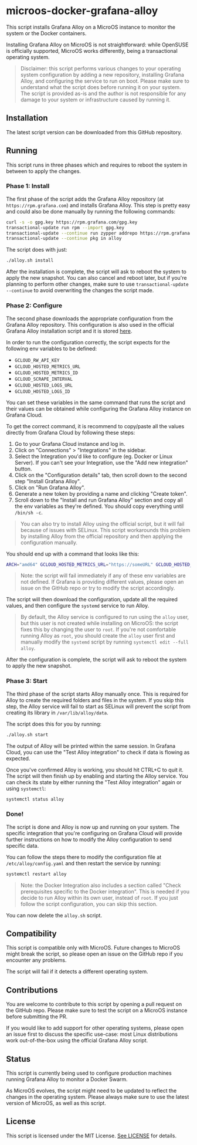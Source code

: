 # microos-docker-grafana-alloy

This script installs Grafana Alloy on a MicroOS instance to monitor the system or the Docker containers.

Installing Grafana Alloy on MicroOS is not straightforward: while OpenSUSE is officially supported, MicroOS works differently, being a transactional operating system.

> Disclaimer: this script performs various changes to your operating system configuration by adding a new repository, installing Grafana Alloy, and configuring the service to run on boot. Please make sure to understand what the script does before running it on your system. The script is provided as-is and the author is not responsible for any damage to your system or infrastructure caused by running it.

## Installation

The latest script version can be downloaded from this GitHub repository.

## Running

This script runs in three phases which and requires to reboot the system in between to apply the changes.

### Phase 1: Install

The first phase of the script adds the Grafana Alloy repository (at `https://rpm.grafana.com`) and installs Grafana Alloy. This step is pretty easy and could also be done manually by running the following commands:

```bash
curl -s -o gpg.key https://rpm.grafana.com/gpg.key
transactional-update run rpm --import gpg.key
transactional-update --continue run zypper addrepo https://rpm.grafana.com grafana
transactional-update --continue pkg in alloy
```

The script does with just:

```bash
./alloy.sh install
```

After the installation is complete, the script will ask to reboot the system to apply the new snapshot. You can also cancel and reboot later, but if you're planning to perform other changes, make sure to use `transactional-update --continue` to avoid overwriting the changes the script made.

### Phase 2: Configure

The second phase downloads the appropriate configuration from the Grafana Alloy repository. This configuration is also used in the official Grafana Alloy installation script and it is stored [here]("https://storage.googleapis.com/cloud-onboarding/alloy/config/config.alloy").

In order to run the configuration correctly, the script expects for the following env variables to be defined:

- `GCLOUD_RW_API_KEY`
- `GCLOUD_HOSTED_METRICS_URL`
- `GCLOUD_HOSTED_METRICS_ID`
- `GCLOUD_SCRAPE_INTERVAL`
- `GCLOUD_HOSTED_LOGS_URL`
- `GCLOUD_HOSTED_LOGS_ID`

You can set these variables in the same command that runs the script and their values can be obtained while configuring the Grafana Alloy instance on Grafana Cloud.

To get the correct command, it is recommend to copy/paste all the values directly from Grafana Cloud by following these steps:

1. Go to your Grafana Cloud instance and log in.
2. Click on "Connections" > "Integrations" in the sidebar.
3. Select the Integration you'd like to configure (eg. Docker or Linux Server). If you can't see your Integration, use the "Add new integration" button.
4. Click on the "Configuration details" tab, then scroll down to the second step "Install Grafana Alloy".
5. Click on "Run Grafana Alloy".
6. Generate a new token by providing a name and clicking "Create token".
7. Scroll down to the "Install and run Grafana Alloy" section and copy all the env variables as they're defined. You should copy everything until `/bin/sh -c`.

> You can also try to install Alloy using the official script, but it will fail because of issues with SELinux. This script workarounds this problem by installing Alloy from the official repository and then applying the configuration manually.

You should end up with a command that looks like this:

```bash
ARCH="amd64" GCLOUD_HOSTED_METRICS_URL="https://someURL" GCLOUD_HOSTED_METRICS_ID="123456" GCLOUD_SCRAPE_INTERVAL="60s" GCLOUD_HOSTED_LOGS_URL="https://someOtherURL" GCLOUD_HOSTED_LOGS_ID="123456" GCLOUD_RW_API_KEY="longSequenceOfCharacters" ./alloy.sh configure
```

> Note: the script will fail immediately if any of these env variables are not defined. If Grafana is providing different values, please open an issue on the GitHub repo or try to modify the script accordingly.

The script will then download the configuration, update all the required values, and then configure the `systemd` service to run Alloy.

> By default, the Alloy service is configured to run using the `alloy` user, but this user is not created while installing on MicroOS: the script fixes this by changing the user to `root`. If you're not comfortable running Alloy as `root`, you should create the `alloy` user first and manually modify the `systemd` script by running `systemctl edit --full alloy`.

After the configuration is complete, the script will ask to reboot the system to apply the new snapshot.

### Phase 3: Start

The third phase of the script starts Alloy manually once. This is required for Alloy to create the required folders and files in the system. If you skip this step, the Alloy service will fail to start as SELinux will prevent the script from creating its library in `/var/lib/alloy/data`.

The script does this for you by running:

```bash
./alloy.sh start
```

The output of Alloy will be printed within the same session. In Grafana Cloud, you can use the "Test Alloy integration" to check if data is flowing as expected.

Once you've confirmed Alloy is working, you should hit CTRL+C to quit it. The script will then finish up by enabling and starting the Alloy service. You can check its state by either running the "Test Alloy integration" again or using `systemctl`:

```bash
systemctl status alloy
```

### Done!

The script is done and Alloy is now up and running on your system. The specific integration that you're configuring on Grafana Cloud will provide further instructions on how to modify the Alloy configuration to send specific data.

You can follow the steps there to modify the configuration file at `/etc/alloy/config.yaml` and then restart the service by running:

```bash
systemctl restart alloy
```

> Note: the Docker Integration also includes a section called "Check prerequisites specific to the Docker integration". This is needed if you decide to run Alloy within its own user, instead of `root`. If you just follow the script configuration, you can skip this section.

You can now delete the `alloy.sh` script.

## Compatibility

This script is compatible only with MicroOS. Future changes to MicroOS might break the script, so please open an issue on the GitHub repo if you encounter any problems.

The script will fail if it detects a different operating system.

## Contributions

You are welcome to contribute to this script by opening a pull request on the GitHub repo. Please make sure to test the script on a MicroOS instance before submitting the PR.

If you would like to add support for other operating systems, please open an issue first to discuss the specific use-case: most Linux distributions work out-of-the-box using the official Grafana Alloy script.

## Status

This script is currently being used to configure production machines running Grafana Alloy to monitor a Docker Swarm.

As MicroOS evolves, the script might need to be updated to reflect the changes in the operating system. Please always make sure to use the latest version of MicroOS, as well as this script.

## License

This script is licensed under the MIT License. [See LICENSE](https://github.com/MrAsterisco/microos-docker-grafana-alloy/blob/main/LICENSE) for details.
